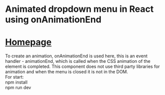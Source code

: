 # Animated dropdown menu in React using onAnimationEnd
# [Homepage](https://shedov.top/animated-dropdown-menu-in-react-using-onanimationend)
To create an animation, onAnimationEnd is used here, this is an event handler - animationEnd, which is called when the CSS animation of the element is completed. This component does not use third party libraries for animation and when the menu is closed it is not in the DOM.\
For start:\
npm install\
npm run dev
